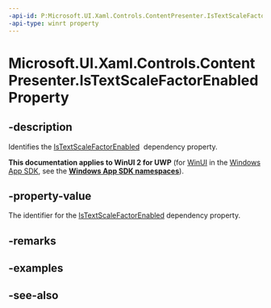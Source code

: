 ```yaml
---
-api-id: P:Microsoft.UI.Xaml.Controls.ContentPresenter.IsTextScaleFactorEnabledProperty
-api-type: winrt property
---
```


<!-- Property syntax
public Windows.UI.Xaml.DependencyProperty IsTextScaleFactorEnabledProperty { get; }
-->

# Microsoft.UI.Xaml.Controls.ContentPresenter.IsTextScaleFactorEnabledProperty

## -description
Identifies the [IsTextScaleFactorEnabled](contentpresenter_istextscalefactorenabled.md)  dependency property.

**This documentation applies to WinUI 2 for UWP** (for [WinUI](/windows/apps/winui/winui3/) in the [Windows App SDK](/windows/apps/windows-app-sdk/), see the **[Windows App SDK namespaces](/windows/windows-app-sdk/api/winrt/)**).

## -property-value
The identifier for the [IsTextScaleFactorEnabled](contentpresenter_istextscalefactorenabled.md) dependency property.

## -remarks

## -examples

## -see-also

